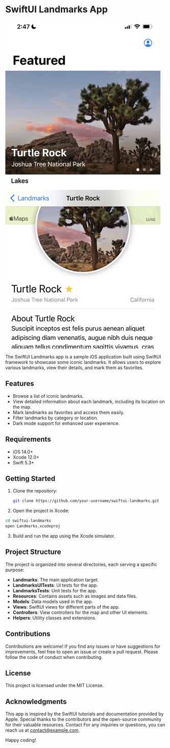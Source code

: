 # SwiftUI Landmarks App

![App Screenshot](screenshot.jpeg)

The SwiftUI Landmarks app is a sample iOS application built using SwiftUI framework to showcase some iconic landmarks. It allows users to explore various landmarks, view their details, and mark them as favorites.

## Features

- Browse a list of iconic landmarks.
- View detailed information about each landmark, including its location on the map.
- Mark landmarks as favorites and access them easily.
- Filter landmarks by category or location.
- Dark mode support for enhanced user experience.

## Requirements

- iOS 14.0+
- Xcode 12.0+
- Swift 5.3+

## Getting Started

1. Clone the repository:

   ```bash
   git clone https://github.com/your-username/swiftui-landmarks.git
   
2. Open the project in Xcode:

```bash
cd swiftui-landmarks
open Landmarks.xcodeproj
```
3. Build and run the app using the Xcode simulator.

## Project Structure

The project is organized into several directories, each serving a specific purpose:

- **Landmarks**: The main application target.
- **LandmarksUITests**: UI tests for the app.
- **LandmarksTests**: Unit tests for the app.
- **Resources**: Contains assets such as images and data files.
- **Models**: Data models used in the app.
- **Views**: SwiftUI views for different parts of the app.
- **Controllers**: View controllers for the map and other UI elements.
- **Helpers**: Utility classes and extensions.  

## Contributions
Contributions are welcome! If you find any issues or have suggestions for improvements, feel free to open an issue or create a pull request. Please follow the code of conduct when contributing.

## License
This project is licensed under the MIT License.

## Acknowledgments
This app is inspired by the SwiftUI tutorials and documentation provided by Apple.
Special thanks to the contributors and the open-source community for their valuable resources.
Contact
For any inquiries or questions, you can reach us at contact@example.com.

Happy coding!
